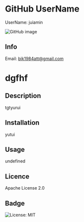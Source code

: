 
# GitHub UserName
UserName: juiamin

![GitHub image](https://avatars0.githubusercontent.com/u/55986712?v=4)

## Info
Email: [bik1984att@gmail.com](mailto:bik1984att@gmail.com)

# dgfhf

## Description
tgtyurui

## Installation
yutui

## Usage
undefined

## Licence
Apache License 2.0

## Badge
![License: MIT](https://img.shields.io/badge/License-MIT-yellow.svg)


